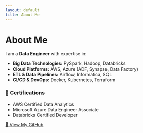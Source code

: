```yaml
---
layout: default
title: About Me
---
```


# About Me  

I am a **Data Engineer** with expertise in:  
- **Big Data Technologies:** PySpark, Hadoop, Databricks  
- **Cloud Platforms:** AWS, Azure (ADF, Synapse, Data Factory)  
- **ETL & Data Pipelines:** Airflow, Informatica, SQL  
- **CI/CD & DevOps:** Docker, Kubernetes, Terraform  

### 📜 Certifications  
- AWS Certified Data Analytics  
- Microsoft Azure Data Engineer Associate  
- Databricks Certified Developer  

[🔗 View My GitHub](#)
